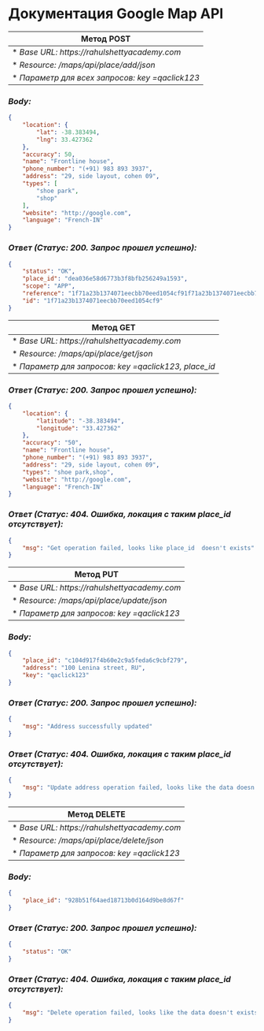 # Документация Google Map API

| Метод POST                                       |
|--------------------------------------------------|
| * _Base URL: https://rahulshettyacademy.com_     |
| * _Resource: /maps/api/place/add/json_           |
| * _Параметр для всех запросов: key =qaclick123_  |

### _Body:_
```json
{
    "location": {
        "lat": -38.383494,
        "lng": 33.427362
    },
    "accuracy": 50,
    "name": "Frontline house",
    "phone_number": "(+91) 983 893 3937",
    "address": "29, side layout, cohen 09",
    "types": [
        "shoe park",
        "shop"
    ],
    "website": "http://google.com",
    "language": "French-IN"
}
```
### _Ответ (Статус: 200. Запрос прошел успешно):_
```json
{
    "status": "OK",
    "place_id": "dea036e58d6773b3f8bfb256249a1593",
    "scope": "APP",
    "reference": "1f71a23b1374071eecbb70eed1054cf91f71a23b1374071eecbb70eed1054cf9",
    "id": "1f71a23b1374071eecbb70eed1054cf9"
}
```

| Метод GET                                             |
|-------------------------------------------------------|
| * _Base URL: https://rahulshettyacademy.com_          |
| * _Resource: /maps/api/place/get/json_                |
| * _Параметр для запросов: key =qaclick123, place_id_  |

### _Ответ (Статус: 200. Запрос прошел успешно):_
```json
{
    "location": {
        "latitude": "-38.383494",
        "longitude": "33.427362"
    },
    "accuracy": "50",
    "name": "Frontline house",
    "phone_number": "(+91) 983 893 3937",
    "address": "29, side layout, cohen 09",
    "types": "shoe park,shop",
    "website": "http://google.com",
    "language": "French-IN"
}
```

### _Ответ (Статус: 404. Ошибка, локация с таким place_id отсутствует):_
```json
{
    "msg": "Get operation failed, looks like place_id  doesn't exists"
}
```

| Метод PUT                                        |
|--------------------------------------------------|
| * _Base URL: https://rahulshettyacademy.com_     |
| * _Resource: /maps/api/place/update/json_        |
| * _Параметр для запросов: key =qaclick123_       |

### _Body:_
```json
{
    "place_id": "c104d917f4b60e2c9a5feda6c9cbf279",
    "address": "100 Lenina street, RU",
    "key": "qaclick123"
}
```
### _Ответ (Статус: 200. Запрос прошел успешно):_
```json
{
    "msg": "Address successfully updated"
}
```
### _Ответ (Статус: 404. Ошибка, локация с таким place_id отсутствует):_
```json
{
    "msg": "Update address operation failed, looks like the data doesn't exists"
}
```

| Метод DELETE                                   |
|------------------------------------------------|
| * _Base URL: https://rahulshettyacademy.com_   |
| * _Resource: /maps/api/place/delete/json_      |
| * _Параметр для запросов: key =qaclick123_     |

### _Body:_
```json
{
    "place_id": "928b51f64aed18713b0d164d9be8d67f"
}
```
### _Ответ (Статус: 200. Запрос прошел успешно):_
```json
{
    "status": "OK"
}
```
### _Ответ (Статус: 404. Ошибка, локация с таким place_id отсутствует):_
```json
{
    "msg": "Delete operation failed, looks like the data doesn't exists"
}
```
